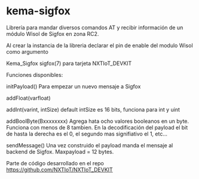 # kema-sigfox
Librería para mandar diversos comandos AT y recibir información de un módulo Wisol de Sigfox en zona RC2.

Al crear la instancia de la libreria declarar el pin de enable del modulo Wisol como argumento

Kema_Sigfox sigfox(7) para tarjeta NXTIoT_DEVKIT

Funciones disponibles:

initPayload() Para empezar un nuevo mensaje a Sigfox

addFloat(varfloat)

addInt(varint, intSize) default intSize es 16 bits, funciona para int y uint

addBoolByte(Bxxxxxxxx) Agrega hata ocho valores booleanos en un byte. Funciona con menos de 8 tambien. En la decodificación del payload el bit de hasta la derecha es el 0, el segundo mas signifiativo el 1, etc...

sendMessage() Una vez construido el payload manda el mensaje al backend de Sigfox. Maxpayload = 12 bytes.

Parte de código desarrollado en el repo https://github.com/NXTIoT/NXTIoT_DEVKIT
